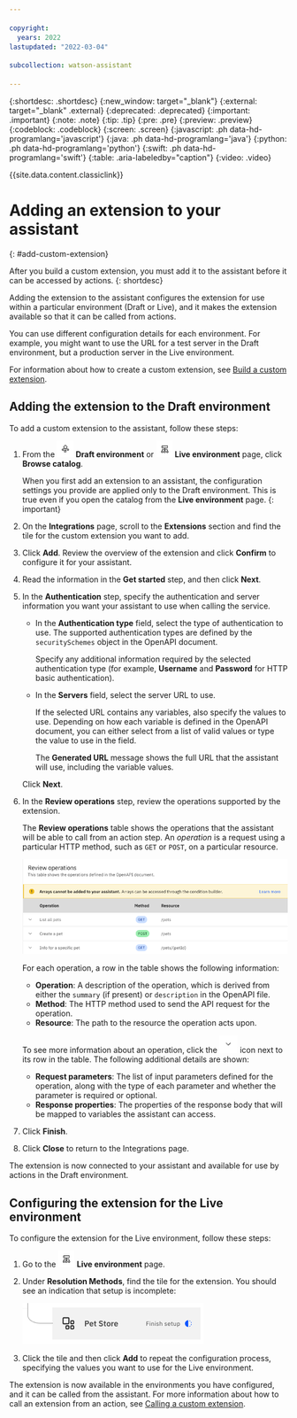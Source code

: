 ```yaml
---

copyright:
  years: 2022
lastupdated: "2022-03-04"

subcollection: watson-assistant

---
```


{:shortdesc: .shortdesc}
{:new_window: target="_blank"}
{:external: target="_blank" .external}
{:deprecated: .deprecated}
{:important: .important}
{:note: .note}
{:tip: .tip}
{:pre: .pre}
{:preview: .preview}
{:codeblock: .codeblock}
{:screen: .screen}
{:javascript: .ph data-hd-programlang='javascript'}
{:java: .ph data-hd-programlang='java'}
{:python: .ph data-hd-programlang='python'}
{:swift: .ph data-hd-programlang='swift'}
{:table: .aria-labeledby="caption"}
{:video: .video}

{{site.data.content.classiclink}}

# Adding an extension to your assistant
{: #add-custom-extension}

After you build a custom extension, you must add it to the assistant before it can be accessed by actions.
{: shortdesc}

Adding the extension to the assistant configures the extension for use within a particular environment (Draft or Live), and it makes the extension available so that it can be called from actions.

You can use different configuration details for each environment. For example, you might want to use the URL for a test server in the Draft environment, but a production server in the Live environment.

For information about how to create a custom extension, see [Build a custom extension](/docs/watson-assistant?topic=watson-assistant-build-custom-extension).

## Adding the extension to the Draft environment

To add a custom extension to the assistant, follow these steps:

1. From the ![Draft environment icon](images/draft-environment-icon.png) **Draft environment** or ![Live environment icon](images/live-environment-icon.png) **Live environment** page, click **Browse catalog**.

    When you first add an extension to an assistant, the configuration settings you provide are applied only to the Draft environment. This is true even if you open the catalog from the **Live environment** page.
    {: important}

1. On the **Integrations** page, scroll to the **Extensions** section and find the tile for the custom extension you want to add.

1. Click **Add**. Review the overview of the extension and click **Confirm** to configure it for your assistant.

1. Read the information in the **Get started** step, and then click **Next**.

1. In the **Authentication** step, specify the authentication and server information you want your assistant to use when calling the service.

    - In the **Authentication type** field, select the type of authentication to use. The supported authentication types are defined by the `securitySchemes` object in the OpenAPI document.

        Specify any additional information required by the selected authentication type (for example, **Username** and **Password** for HTTP basic authentication).

    - In the **Servers** field, select the server URL to use.

        If the selected URL contains any variables, also specify the values to use. Depending on how each variable is defined in the OpenAPI document, you can either select from a list of valid values or type the value to use in the field.

        The **Generated URL** message shows the full URL that the assistant will use, including the variable values.

     Click **Next**.

1. In the **Review operations** step, review the operations supported by the extension.

    The **Review operations** table shows the operations that the assistant will be able to call from an action step. An _operation_ is a request using a particular HTTP method, such as `GET` or `POST`, on a particular resource.

    ![Review operations table](images/extension-review-operations.png)

    For each operation, a row in the table shows the following information:

    - **Operation**: A description of the operation, which is derived from either the `summary` (if present) or `description` in the OpenAPI file.
    - **Method**: The HTTP method used to send the API request for the operation.
    - **Resource**: The path to the resource the operation acts upon.

    To see more information about an operation, click the ![label](images/twistie.png) icon next to its row in the table. The following additional details are shown:

    - **Request parameters**: The list of input parameters defined for the operation, along with the type of each parameter and whether the parameter is required or optional.
    - **Response properties**: The properties of the response body that will be mapped to variables the assistant can access.

1. Click **Finish**.

1. Click **Close** to return to the Integrations page.

The extension is now connected to your assistant and available for use by actions in the Draft environment.

## Configuring the extension for the Live environment

To configure the extension for the Live environment, follow these steps:

1. Go to the ![Live environment icon](images/live-environment-icon.png) **Live environment** page.

1. Under **Resolution Methods**, find the tile for the extension. You should see an indication that setup is incomplete:

    ![Extension tile with "Finish setup" indicator](images/extension-finish-setup.png)

1. Click the tile and then click **Add** to repeat the configuration process, specifying the values you want to use for the Live environment.

The extension is now available in the environments you have configured, and it can be called from the assistant. For more information about how to call an extension from an action, see [Calling a custom extension](/docs/watson-assistant?topic=watson-assistant-call-extension).
